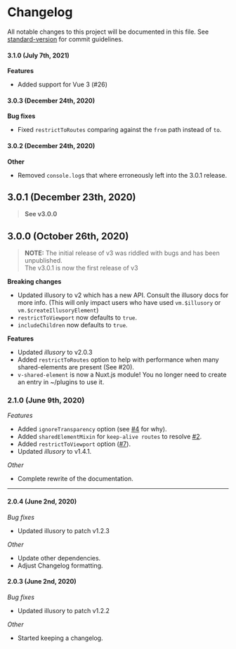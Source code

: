 # Changelog

All notable changes to this project will be documented in this file. See [standard-version](https://github.com/conventional-changelog/standard-version) for commit guidelines.

#### 3.1.0 (July 7th, 2021)

**Features**
- Added support for Vue 3 (#26)

#### 3.0.3 (December 24th, 2020)

**Bug fixes**
- Fixed `restrictToRoutes` comparing against the `from` path instead of `to`.

#### 3.0.2 (December 24th, 2020)

**Other**
- Removed `console.log`s that where erroneously left into the 3.0.1 release.

## 3.0.1  (December 23th, 2020)

> **See v3.0.0**

## 3.0.0 (October 26th, 2020)

> **NOTE:** The initial release of v3 was riddled with bugs and has been unpublished.  
> The v3.0.1 is now the first release of v3

**Breaking changes**
- Updated illusory to v2 which has a new API. Consult the illusory docs for more info. (This will only impact users who have used `vm.$illusory` or `vm.$createIllusoryElement`)
- `restrictToViewport` now defaults to `true`.
- `includeChildren` now defaults to `true`.

**Features**
- Updated *illusory* to v2.0.3
- Added `restrictToRoutes` option to help with performance when many shared-elements are present (See #20).
- `v-shared-element` is now a Nuxt.js module! You no longer need to create an entry in ~/plugins to use it.


### 2.1.0 (June 9th, 2020)

*Features*
- Added `ignoreTransparency` option (see [#4](https://github.com/justintaddei/v-shared-element/issues/4) for why).
- Added `sharedElementMixin` for `keep-alive routes` to resolve [#2](https://github.com/justintaddei/v-shared-element/issues/2).
- Added `restrictToViewport` option ([#7](https://github.com/justintaddei/v-shared-element/issues/7)).
- Updated *illusory* to v1.4.1.
  
*Other*
- Complete rewrite of the documentation.

---

#### 2.0.4 (June 2nd, 2020)

*Bug fixes*
- Updated illusory to patch v1.2.3

*Other*
- Update other dependencies.
- Adjust Changelog formatting.

#### 2.0.3 (June 2nd, 2020)

*Bug fixes*
- Updated illusory to patch v1.2.2  

*Other*
- Started keeping a changelog. 
